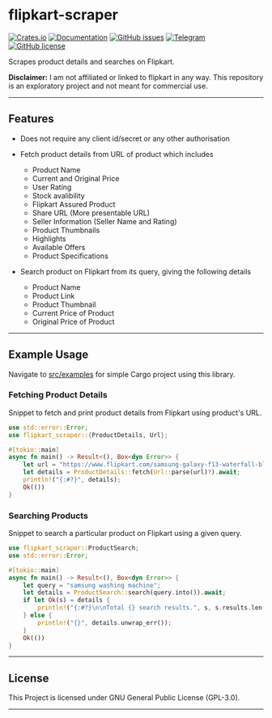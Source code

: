 # flipkart-scraper

[![Crates.io](https://img.shields.io/crates/v/flipkart-scraper)](https://crates.io/crates/flipkart-scraper/)
[![Documentation](https://img.shields.io/badge/API-Documentation-blue)](https://docs.rs/flipkart_scraper/latest/flipkart_scraper/)
[![GitHub issues](https://img.shields.io/github/issues/dvishal485/flipkart-scraper)](https://github.com/dvishal485/flipkart-scraper/issues)
[![Telegram](https://img.shields.io/badge/-dvishal485-blue?style=flat&logo=telegram)](https://t.me/dvishal485)
[![GitHub license](https://img.shields.io/github/license/dvishal485/flipkart-scraper)](https://github.com/dvishal485/flipkart-scraper/blob/main/LICENSE)

Scrapes product details and searches on Flipkart.

**Disclaimer:** I am not affiliated or linked to flipkart in any way. This repository is an exploratory project and not meant for commercial use.

---

## Features

- Does not require any client id/secret or any other authorisation

- Fetch product details from URL of product which includes

  - Product Name
  - Current and Original Price
  - User Rating
  - Stock avalibility
  - Flipkart Assured Product
  - Share URL (More presentable URL)
  - Seller Information (Seller Name and Rating)
  - Product Thumbnails
  - Highlights
  - Available Offers
  - Product Specifications

- Search product on Flipkart from its query, giving the following details

  - Product Name
  - Product Link
  - Product Thumbnail
  - Current Price of Product
  - Original Price of Product

---

## Example Usage

Navigate to [src/examples](https://github.com/dvishal485/flipkart-scraper/tree/main/src/examples) for simple Cargo project using this library.

### Fetching Product Details

Snippet to fetch and print product details from Flipkart using product's URL.

```rust
use std::error::Error;
use flipkart_scraper::{ProductDetails, Url};

#[tokio::main]
async fn main() -> Result<(), Box<dyn Error>> {
    let url = "https://www.flipkart.com/samsung-galaxy-f13-waterfall-blue-64-gb/p/itm583ef432b2b0c";
    let details = ProductDetails::fetch(Url::parse(url)?).await;
    println!("{:#?}", details);
    Ok(())
}
```

### Searching Products

Snippet to search a particular product on Flipkart using a given query.

```rust
use flipkart_scraper::ProductSearch;
use std::error::Error;

#[tokio::main]
async fn main() -> Result<(), Box<dyn Error>> {
    let query = "samsung washing machine";
    let details = ProductSearch::search(query.into()).await;
    if let Ok(s) = details {
        println!("{:#?}\n\nTotal {} search results.", s, s.results.len());
    } else {
        println!("{}", details.unwrap_err());
    }
    Ok(())
}
```

---

## License

This Project is licensed under GNU General Public License (GPL-3.0).

---
